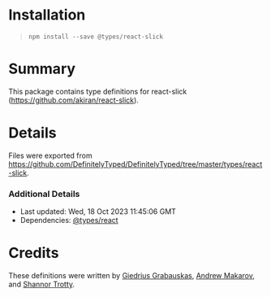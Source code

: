 # Installation
> `npm install --save @types/react-slick`

# Summary
This package contains type definitions for react-slick (https://github.com/akiran/react-slick).

# Details
Files were exported from https://github.com/DefinitelyTyped/DefinitelyTyped/tree/master/types/react-slick.

### Additional Details
 * Last updated: Wed, 18 Oct 2023 11:45:06 GMT
 * Dependencies: [@types/react](https://npmjs.com/package/@types/react)

# Credits
These definitions were written by [Giedrius Grabauskas](https://github.com/GiedriusGrabauskas), [Andrew Makarov](https://github.com/r3nya), and [Shannor Trotty](https://github.com/Shannor).
